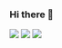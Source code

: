 
### Hi there 👋

<img src="https://img.shields.io/badge/isActive-true-4444ff.svg?logo=&style=for-the-badge">

<img src="https://github-readme-stats.vercel.app/api?username=kumitatepazuru&theme=algolia&disable_animations=true">
<img src="https://github-readme-stats.vercel.app/api/top-langs/?username=kumitatepazuru&theme=algolia&layout=compact&langs_count=20">
